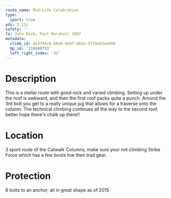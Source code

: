 ```yaml
---
route_name: Mid-Life Celebration
type:
  sport: true
yds: 5.11c
safety: ''
fa: John Rich, Paul Marshall 1997
metadata:
  climb_id: a53744c6-68e6-4e4f-865e-5f70a93ae099
  mp_id: '110448753'
  left_right_index: '32'
---
```

# Description
This is a stellar route with good rock and varied climbing. Setting up under the roof is awkward, and then the first roof packs quite a punch. Around the 3rd bolt you get to a really unique jug that allows for a traverse onto the column. The technical climbing continues all the way to the second roof, better hope there's chalk up there!!

# Location
3 sport route of the Catwalk Columns, make sure your not climbing Strike Force which has a few boots low then trad gear.

# Protection
8 bolts to an anchor, all in great shape as of 2015
